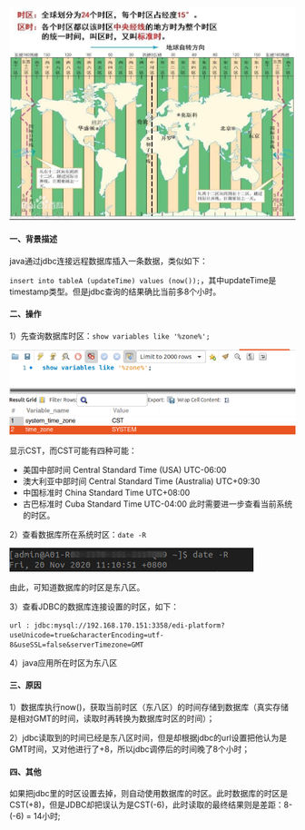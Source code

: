 <img title="" src="pic/1240-20210115030848488.png" alt="时区图" style="zoom: 100%;" data-align="center" width="618">

#### 一、背景描述

java通过jdbc连接远程数据库插入一条数据，类似如下：

`insert into tableA (updateTime) values (now());`，其中updateTime是timestamp类型。但是jdbc查询的结果确比当前多8个小时。

#### 二、操作

1）先查询数据库时区：`show variables like '%zone%';`

<img src="pic/1240-20210115030848105.png" title="" alt="image.png" data-align="center">

显示CST，而CST可能有四种可能：

* 美国中部时间 Central Standard Time (USA) UTC-06:00 
* 澳大利亚中部时间 Central Standard Time (Australia) UTC+09:30 
* 中国标准时 China Standard Time UTC+08:00 
* 古巴标准时 Cuba Standard Time UTC-04:00
  此时需要进一步查看当前系统的时区。

2）查看数据库所在系统时区：`date -R`

![image.png](pic/1240-20210115030848487.png)

由此，可知道数据库的时区是东八区。

3）查看JDBC的数据库连接设置的时区，如下：

`url : jdbc:mysql://192.168.170.151:3358/edi-platform?useUnicode=true&characterEncoding=utf-8&useSSL=false&serverTimezone=GMT`

4）java应用所在时区为东八区

#### 三、原因

1）数据库执行now()，获取当前时区（东八区）的时间存储到数据库（真实存储是相对GMT的时间，读取时再转换为数据库时区的时间）；

2）jdbc读取到的时间已经是东八区时间，但是却根据jdbc的url设置把他认为是GMT时间，又对他进行了+8，所以jdbc调停后的时间晚了8个小时；

#### 四、其他

如果把jdbc里的时区设置去掉，则自动使用数据库的时区。此时数据库的时区是CST(+8)，但是JDBC却把误认为是CST(-6)，此时读取的最终结果则是差距：8-(-6) = 14小时;